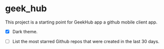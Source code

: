 # geek_hub

This project is a starting point for GeekHub app a github mobile client app.

- [x] Dark theme.
- [ ] List the most starred Github repos that were created in the last 30 days.

